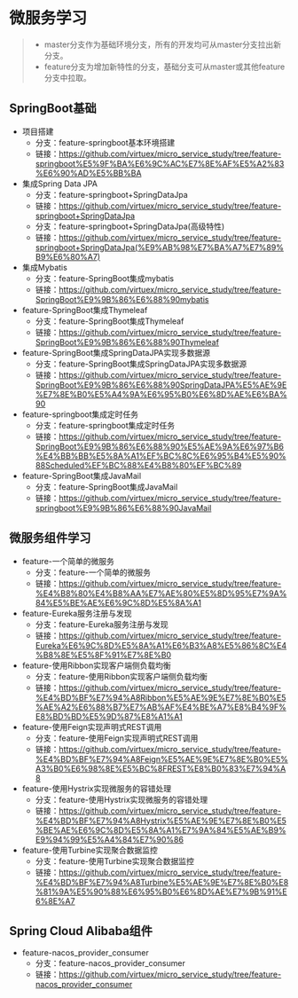 # 微服务学习
> - master分支作为基础环境分支，所有的开发均可从master分支拉出新分支。
> - feature分支为增加新特性的分支，基础分支可从master或其他feature分支中拉取。
## SpringBoot基础
- 项目搭建
  - 分支：feature-springboot基本环境搭建
  - 链接：https://github.com/virtuex/micro_service_study/tree/feature-springboot%E5%9F%BA%E6%9C%AC%E7%8E%AF%E5%A2%83%E6%90%AD%E5%BB%BA
- 集成Spring Data JPA
  - 分支：feature-springboot+SpringDataJpa
  - 链接：https://github.com/virtuex/micro_service_study/tree/feature-springboot+SpringDataJpa
  - 分支：feature-springboot+SpringDataJpa(高级特性)
  - 链接：https://github.com/virtuex/micro_service_study/tree/feature-springboot+SpringDataJpa(%E9%AB%98%E7%BA%A7%E7%89%B9%E6%80%A7) 
- 集成Mybatis
  - 分支：feature-SpringBoot集成mybatis
  - 链接：https://github.com/virtuex/micro_service_study/tree/feature-SpringBoot%E9%9B%86%E6%88%90mybatis
- feature-SpringBoot集成Thymeleaf
  - 分支：feature-SpringBoot集成Thymeleaf
  - 链接：https://github.com/virtuex/micro_service_study/tree/feature-SpringBoot%E9%9B%86%E6%88%90Thymeleaf
- feature-SpringBoot集成SpringDataJPA实现多数据源
  - 分支：feature-SpringBoot集成SpringDataJPA实现多数据源
  - 链接：https://github.com/virtuex/micro_service_study/tree/feature-SpringBoot%E9%9B%86%E6%88%90SpringDataJPA%E5%AE%9E%E7%8E%B0%E5%A4%9A%E6%95%B0%E6%8D%AE%E6%BA%90
- feature-springboot集成定时任务
  - 分支：feature-springboot集成定时任务
  - 链接：https://github.com/virtuex/micro_service_study/tree/feature-SpringBoot%E9%9B%86%E6%88%90%E5%AE%9A%E6%97%B6%E4%BB%BB%E5%8A%A1%EF%BC%8C%E6%95%B4%E5%90%88Scheduled%EF%BC%88%E4%B8%80%EF%BC%89
- feature-SpringBoot集成JavaMail
  - 分支：feature-SpringBoot集成JavaMail
  - 链接：https://github.com/virtuex/micro_service_study/tree/feature-springboot%E9%9B%86%E6%88%90JavaMail
## 微服务组件学习
- feature-一个简单的微服务
  - 分支：feature-一个简单的微服务
  - 链接：https://github.com/virtuex/micro_service_study/tree/feature-%E4%B8%80%E4%B8%AA%E7%AE%80%E5%8D%95%E7%9A%84%E5%BE%AE%E6%9C%8D%E5%8A%A1
- feature-Eureka服务注册与发现
  - 分支：feature-Eureka服务注册与发现
  - 链接：https://github.com/virtuex/micro_service_study/tree/feature-Eureka%E6%9C%8D%E5%8A%A1%E6%B3%A8%E5%86%8C%E4%B8%8E%E5%8F%91%E7%8E%B0
- feature-使用Ribbon实现客户端侧负载均衡
  - 分支：feature-使用Ribbon实现客户端侧负载均衡
  - 链接：https://github.com/virtuex/micro_service_study/tree/feature-%E4%BD%BF%E7%94%A8Ribbon%E5%AE%9E%E7%8E%B0%E5%AE%A2%E6%88%B7%E7%AB%AF%E4%BE%A7%E8%B4%9F%E8%BD%BD%E5%9D%87%E8%A1%A1
- feature-使用Feign实现声明式REST调用
  - 分支：feature-使用Feign实现声明式REST调用
  - 链接：https://github.com/virtuex/micro_service_study/tree/feature-%E4%BD%BF%E7%94%A8Feign%E5%AE%9E%E7%8E%B0%E5%A3%B0%E6%98%8E%E5%BC%8FREST%E8%B0%83%E7%94%A8
- feature-使用Hystrix实现微服务的容错处理 
  - 分支：feature-使用Hystrix实现微服务的容错处理 
  - 链接：https://github.com/virtuex/micro_service_study/tree/feature-%E4%BD%BF%E7%94%A8Hystrix%E5%AE%9E%E7%8E%B0%E5%BE%AE%E6%9C%8D%E5%8A%A1%E7%9A%84%E5%AE%B9%E9%94%99%E5%A4%84%E7%90%86
- feature-使用Turbine实现聚合数据监控
  - 分支：feature-使用Turbine实现聚合数据监控
  - 链接：https://github.com/virtuex/micro_service_study/tree/feature-%E4%BD%BF%E7%94%A8Turbine%E5%AE%9E%E7%8E%B0%E8%81%9A%E5%90%88%E6%95%B0%E6%8D%AE%E7%9B%91%E6%8E%A7
  
## Spring Cloud Alibaba组件
- feature-nacos_provider_consumer
  - 分支：feature-nacos_provider_consumer
  - 链接：https://github.com/virtuex/micro_service_study/tree/feature-nacos_provider_consumer